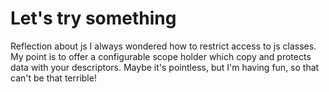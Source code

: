 Let's try something
===================

Reflection about js
I always wondered how to restrict access to js classes.
My point is to offer a configurable scope holder which copy and protects data with your descriptors.
Maybe it's pointless, but I'm having fun, so that can't be that terrible!
